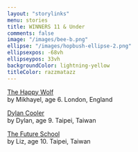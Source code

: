 ```yaml
---
layout: "storylinks"
menu: stories
title: WINNERS 11 & Under 
comments: false
image: "/images/bee-b.png"
ellipse: "/images/hopbush-ellipse-2.png"
ellipsexpos: -68vh 
ellipseypos: 33vh
backgroundColor: lightning-yellow
titleColor: razzmatazz
---
```

<p><a class=storylink href="/stories/happy-wolf">The Happy Wolf </a><br>
by Mikhayel, age 6. London, England</p>

<p><a class=storylink href="/stories/dylan-cooler">Dylan Cooler</a><br>
by Dylan, age 9. Taipei, Taiwan</p>

<p><a class=storylink href="/stories/future-school">The Future School </a><br>
by Liz, age 10. Taipei, Taiwan</p>




